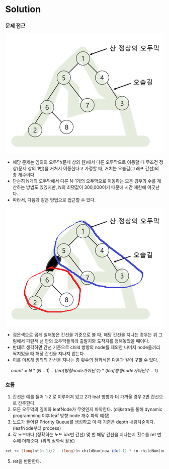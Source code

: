 # Solution

### 문제 접근
<p align="center"><img src="../images/20188_problem.png" width="600"></p>

- 해당 문제는 임의의 오두막(문제 상의 원)에서 다른 오두막으로 이동할 때 무조건 정상(문제 상의 1번)을 거쳐서 이동한다고 가정할 때, 거치는 오솔길(그래프 간선)의 총 개수이다.
- 단순히 N개의 오두막에서 다른 N-1개의 오두막으로 이동하는 모든 경우의 수를 계산하는 방법도 있겠지만, N의 최댓값이 300,000이기 때문에 시간 제한에 어긋난다.
- 따라서, 다음과 같은 방법으로 접근할 수 있다.

<p align="center"><img src="../images/20188_problem_2.png" width="600"></p>

- 검은색으로 굵게 칠해놓은 간선을 기준으로 볼 때, 해당 간선을 지나는 경우는 위 그림에서 파란색 선 안의 오두막들끼리 출발지와 도착지를 정해놓았을 때이다.
- 반대로 생각하면 간선 기준으로 child 방향의 node를 제외한 나머지 node들끼리 짝지었을 때 해당 간선을 지나지 않는다.
- 이를 이용해 임의의 간선을 지나는 총 횟수의 점화식은 다음과 같이 구할 수 있다.

$$ count = N * (N-1) - (leaf 방향 node가 아닌 수) * (leaf 방향 node가 아닌 수 - 1) $$


### 흐름
1. 간선은 예를 들어 1-2 로 이루어져 있고 2가 leaf 방향과 더 가까울 경우 2번 간선으로 간주한다.
2. 모든 오두막의 깊이와 leafNode가 무엇인지 파악한다. (dijkstra를 통해 dynamic programming 이후 leaf 방향 node 개수 파악 예정)
3. 노드가 들어갈 Priority Queue를 생성하고 이 때 기준은 depth 내림차순이다. (leafNode부터 process)
4. 각 노드마다 (정확히는 노드 idx번 간선) 몇 번 해당 간선을 지나는지 횟수를 ret 변수에 더해준다. (위의 점화식 활용)
```java
ret += (long)n*(n-1)/2 - (long)(n-childNum[now.idx]-1) * (n-childNum[now.idx]-2)/2;
```
5. ret을 반환한다.
